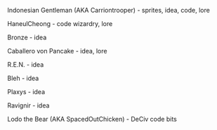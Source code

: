 Indonesian Gentleman (AKA Carriontrooper) - sprites, idea, code, lore

HaneulCheong - code wizardry, lore

Bronze - idea

Caballero von Pancake - idea, lore

R.E.N. - idea

Bleh - idea

Plaxys - idea

Ravignir - idea

Lodo the Bear (AKA SpacedOutChicken) - DeCiv code bits
